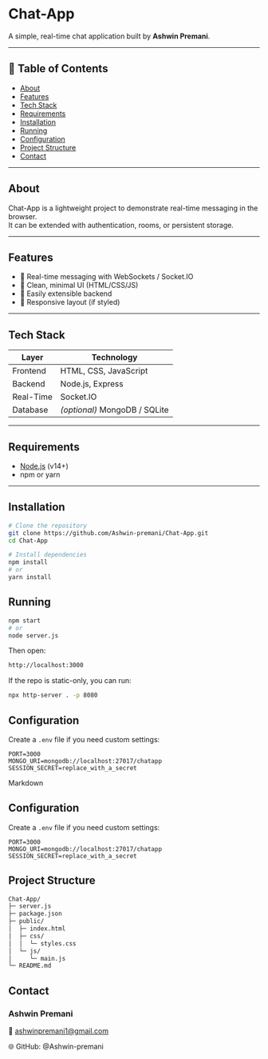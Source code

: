 # Chat-App

A simple, real-time chat application built by **Ashwin Premani**.

---

## 📌 Table of Contents
- [About](#about)
- [Features](#features)
- [Tech Stack](#tech-stack)
- [Requirements](#requirements)
- [Installation](#installation)
- [Running](#running)
- [Configuration](#configuration)
- [Project Structure](#project-structure)
- [Contact](#contact)

---

## About
Chat-App is a lightweight project to demonstrate real-time messaging in the browser.  
It can be extended with authentication, rooms, or persistent storage.

---

## Features
- 📡 Real-time messaging with WebSockets / Socket.IO  
- 🎨 Clean, minimal UI (HTML/CSS/JS)  
- 🔧 Easily extensible backend  
- 📱 Responsive layout (if styled)

---

## Tech Stack
| Layer      | Technology |
|------------|------------|
| Frontend   | HTML, CSS, JavaScript |
| Backend    | Node.js, Express |
| Real-Time  | Socket.IO |
| Database   | *(optional)* MongoDB / SQLite |

---

## Requirements
- [Node.js](https://nodejs.org) (v14+)
- npm or yarn

---

## Installation
```bash
# Clone the repository
git clone https://github.com/Ashwin-premani/Chat-App.git
cd Chat-App

# Install dependencies
npm install
# or
yarn install
```
## Running
```bash
npm start
# or
node server.js
```
Then open:
```bash
http://localhost:3000

```

If the repo is static-only, you can run:
```bash
npx http-server . -p 8080
```
## Configuration
Create a `.env` file if you need custom settings:

```env
PORT=3000
MONGO_URI=mongodb://localhost:27017/chatapp
SESSION_SECRET=replace_with_a_secret
```
Markdown

## Configuration
Create a `.env` file if you need custom settings:

```env
PORT=3000
MONGO_URI=mongodb://localhost:27017/chatapp
SESSION_SECRET=replace_with_a_secret
```
## Project Structure
```bash
Chat-App/
├─ server.js
├─ package.json
├─ public/
│  ├─ index.html
│  ├─ css/
│  │  └─ styles.css
│  └─ js/
│     └─ main.js
└─ README.md

```
## Contact
### Ashwin Premani

📧 ashwinpremani1@gmail.com

🌐 GitHub: @Ashwin-premani
